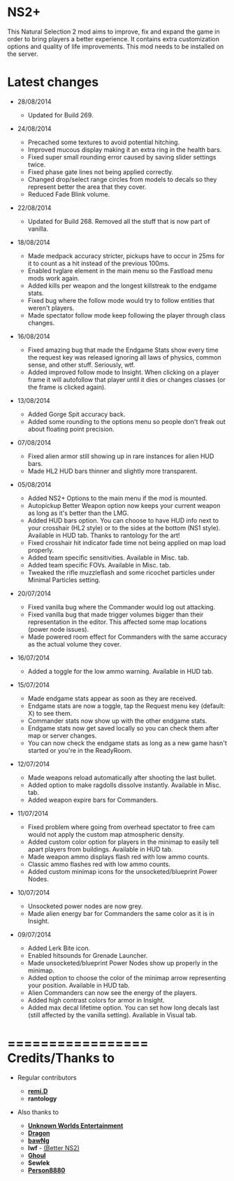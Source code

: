 ﻿NS2+
==========
This Natural Selection 2 mod aims to improve, fix and expand the game in order to bring players a better experience. It contains extra customization options and quality of life improvements. This mod needs to be installed on the server.

Latest changes
==============
- 28/08/2014
	- Updated for Build 269.

- 24/08/2014
	- Precached some textures to avoid potential hitching.
	- Improved mucous display making it an extra ring in the health bars.
	- Fixed super small rounding error caused by saving slider settings twice.
	- Fixed phase gate lines not being applied correctly.
	- Changed drop/select range circles from models to decals so they represent better the area that they cover.
	- Reduced Fade Blink volume.

- 22/08/2014
	- Updated for Build 268. Removed all the stuff that is now part of vanilla.

- 18/08/2014
	- Made medpack accuracy stricter, pickups have to occur in 25ms for it to count as a hit instead of the previous 100ms.
	- Enabled tvglare element in the main menu so the Fastload menu mods work again.
	- Added kills per weapon and the longest killstreak to the endgame stats.
	- Fixed bug where the follow mode would try to follow entities that weren't players.
	- Made spectator follow mode keep following the player through class changes.

- 16/08/2014
	- Fixed amazing bug that made the Endgame Stats show every time the request key was released ignoring all laws of physics, common sense, and other stuff. Seriously, wtf.
	- Added improved follow mode to Insight. When clicking on a player frame it will autofollow that player until it dies or changes classes (or the frame is clicked again).

- 13/08/2014
	- Added Gorge Spit accuracy back.
	- Added some rounding to the options menu so people don't freak out about floating point precision.

- 07/08/2014
	- Fixed alien armor still showing up in rare instances for alien HUD bars.
	- Made HL2 HUD bars thinner and slightly more transparent.

- 05/08/2014
	- Added NS2+ Options to the main menu if the mod is mounted.
	- Autopickup Better Weapon option now keeps your current weapon as long as it's better than the LMG.
	- Added HUD bars option. You can choose to have HUD info next to your crosshair (HL2 style) or to the sides at the bottom (NS1 style). Available in HUD tab. Thanks to rantology for the art!
	- Fixed crosshair hit indicator fade time not being applied on map load properly.
	- Added team specific sensitivities. Available in Misc. tab.
	- Added team specific FOVs. Available in Misc. tab.
	- Tweaked the rifle muzzleflash and some ricochet particles under Minimal Particles setting.

- 20/07/2014
	- Fixed vanilla bug where the Commander would log out attacking.
	- Fixed vanilla bug that made trigger volumes bigger than their representation in the editor. This affected some map locations (power node issues).
	- Made powered room effect for Commanders with the same accuracy as the actual volume they cover.

- 16/07/2014
	- Added a toggle for the low ammo warning. Available in HUD tab.

- 15/07/2014
	- Made endgame stats appear as soon as they are received.
	- Endgame stats are now a toggle, tap the Request menu key (default: X) to see them.
	- Commander stats now show up with the other endgame stats.
	- Endgame stats now get saved locally so you can check them after map or server changes.
	- You can now check the endgame stats as long as a new game hasn't started or you're in the ReadyRoom.

- 12/07/2014
	- Made weapons reload automatically after shooting the last bullet.
	- Added option to make ragdolls dissolve instantly. Available in Misc. tab.
	- Added weapon expire bars for Commanders.

- 11/07/2014
	- Fixed problem where going from overhead spectator to free cam would not apply the custom map atmospheric density.
	- Added custom color option for players in the minimap to easily tell apart players from buildings. Available in HUD tab.
	- Made weapon ammo displays flash red with low ammo counts.
	- Classic ammo flashes red with low ammo counts.
	- Added custom minimap icons for the unsocketed/blueprint Power Nodes.

- 10/07/2014
	- Unsocketed power nodes are now grey.
	- Made alien energy bar for Commanders the same color as it is in Insight.

- 09/07/2014
	- Added Lerk Bite icon.
	- Enabled hitsounds for Grenade Launcher.
	- Made unsocketed/blueprint Power Nodes show up properly in the minimap.
	- Added option to choose the color of the minimap arrow representing your position. Available in HUD tab.
	- Alien Commanders can now see the energy of the players.
	- Added high contrast colors for armor in Insight.
	- Added max decal lifetime option. You can set how long decals last (still affected by the vanilla setting). Available in Visual tab.

=================
Credits/Thanks to
=================
- Regular contributors
	- [**remi.D**](https://github.com/sclark39)
	- **rantology**

- Also thanks to
	- [**Unknown Worlds Entertainment**](http://unknownworlds.com)
	- [**Dragon**](https://github.com/xToken)
	- [**bawNg**](https://github.com/bawNg)
	- **lwf** - [(Better NS2)](http://steamcommunity.com/sharedfiles/filedetails/?id=113116595)
	- [**Ghoul**](https://github.com/BrightPaul)
	- **Sewlek**
	- [**Person8880**](https://github.com/Person8880)
